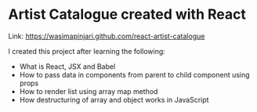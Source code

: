 # Artist Catalogue created with React

Link: https://wasimapinjari.github.com/react-artist-catalogue

I created this project after learning the following:

- What is React, JSX and Babel
- How to pass data in components from parent to child component using props
- How to render list using array map method
- How destructuring of array and object works in JavaScript